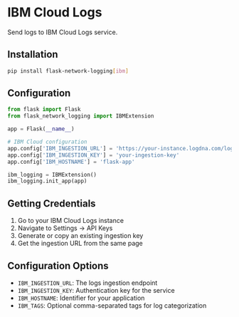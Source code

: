 # IBM Cloud Logs

Send logs to IBM Cloud Logs service.

## Installation

```bash
pip install flask-network-logging[ibm]
```

## Configuration

```python
from flask import Flask
from flask_network_logging import IBMExtension

app = Flask(__name__)

# IBM Cloud configuration
app.config['IBM_INGESTION_URL'] = 'https://your-instance.logdna.com/logs/ingest'
app.config['IBM_INGESTION_KEY'] = 'your-ingestion-key'
app.config['IBM_HOSTNAME'] = 'flask-app'

ibm_logging = IBMExtension()
ibm_logging.init_app(app)
```

## Getting Credentials

1. Go to your IBM Cloud Logs instance
2. Navigate to Settings → API Keys
3. Generate or copy an existing ingestion key
4. Get the ingestion URL from the same page

## Configuration Options

- `IBM_INGESTION_URL`: The logs ingestion endpoint
- `IBM_INGESTION_KEY`: Authentication key for the service
- `IBM_HOSTNAME`: Identifier for your application
- `IBM_TAGS`: Optional comma-separated tags for log categorization
